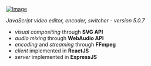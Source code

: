 [![Image](https://moviemasher.com/media/img/moviemasher.svg "Movie Masher")](https://moviemasher.com)

_JavaScript video editor, encoder, switcher - version 5.0.7_

- _visual compositing_ through **SVG API**
- _audio mixing_ through **WebAudio API**
- _encoding_ and _streaming_ through **FFmpeg**
- _client_ implemented in **ReactJS**
- _server_ implemented in **ExpressJS**
